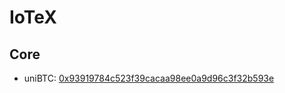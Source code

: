 # IoTeX
## Core
- uniBTC: [0x93919784c523f39cacaa98ee0a9d96c3f32b593e](https://iotexscan.io/address/0x93919784c523f39cacaa98ee0a9d96c3f32b593e#code)
